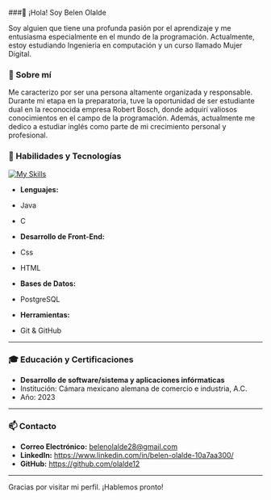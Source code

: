 ###👋 ¡Hola! Soy Belen Olalde 

Soy alguien que tiene una profunda pasión por el aprendizaje y me entusiasma especialmente en el mundo de la programación. Actualmente, estoy estudiando Ingenieria en computación y un curso llamado Mujer Digital.

### 📝 Sobre mí
Me caracterizo por ser una persona altamente organizada y responsable.  Durante mi etapa en la preparatoria, tuve la oportunidad de ser estudiante dual en la reconocida empresa Robert Bosch, donde adquirí valiosos
conocimientos en el campo de la programación. Además, actualmente me dedico a estudiar inglés como parte de mi crecimiento personal y profesional.

### 🚀 Habilidades y Tecnologías
[![My Skills](https://skillicons.dev/icons?i=js,html,css,wasm)](https://skillicons.dev)
- **Lenguajes:**
- Java
- C

- **Desarrollo de Front-End:**
- Css
- HTML

- **Bases de Datos:**
- PostgreSQL

- **Herramientas:**
- Git & GitHub

---

### 🎓 Educación y Certificaciones

  - **Desarrollo de software/sistema y aplicaciones infórmaticas**
  - Institución: Cámara mexicano alemana de comercio e industria, A.C.
  - Año: 2023

---

### 📫 Contacto

- **Correo Electrónico:** belenolalde28@gmail.com
- **LinkedIn:** https://www.linkedin.com/in/belen-olalde-10a7aa300/
- **GitHub:** https://github.com/olalde12

---

Gracias por visitar mi perfil. ¡Hablemos pronto!

<!--
**olalde12/olalde12** is a ✨ _special_ ✨ repository because its `README.md` (this file) appears on your GitHub profile.

Here are some ideas to get you started:

- 🔭 I’m currently working on ...
- 🌱 I’m currently learning ...
- 👯 I’m looking to collaborate on ...
- 🤔 I’m looking for help with ...
- 💬 Ask me about ...
- 📫 How to reach me: ...
- 😄 Pronouns: ...
- ⚡ Fun fact: ...
-->
